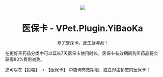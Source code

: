 <!-- markdownlint-disable MD033 MD041 -->
<div align="center">

![](https://raw.githubusercontent.com/tianqiqaq/CloudImageHosting/master/icon.png)
#  医保卡 - VPet.Plugin.YiBaoKa

<!-- prettier-ignore-start -->
<!-- markdownlint-disable-next-line MD036 -->
_有了医保卡，医生远离我！_
<!-- prettier-ignore-end -->

</div>

在更好买药品分类中可以延长7天医保卡使用时长，医保卡有效期间购买药品将会获得80%费用减免。

您可以在【投喂】 -> 【医保卡】 中查询有效期限，或立即注销您的医保卡！
